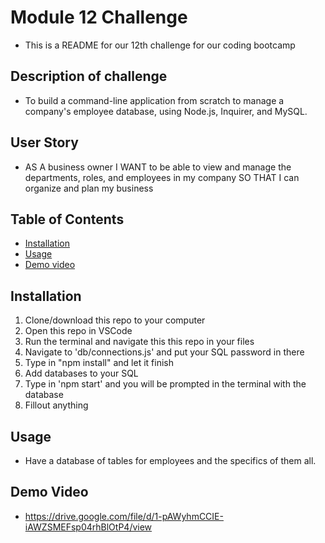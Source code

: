 # Module 12 Challenge
- This is a README for our 12th challenge for our coding bootcamp
## Description of challenge 
- To build a command-line application from scratch to manage a company's employee database, using Node.js, Inquirer, and MySQL.
## User Story
- AS A business owner
I WANT to be able to view and manage the departments, roles, and employees in my company
SO THAT I can organize and plan my business
## Table of Contents
* [Installation](#installation)
* [Usage](#usage)
* [Demo video](#Demo-video)
## Installation
1. Clone/download this repo to your computer
2. Open this repo in VSCode
3. Run the terminal and navigate this this repo in your files 
4. Navigate to 'db/connections.js' and put your SQL password in there
5. Type in "npm install" and let it finish 
6. Add databases to your SQL 
7. Type in 'npm start' and you will be prompted in the terminal with the database
8. Fillout anything
## Usage
- Have a database of tables for employees and the specifics of them all.
## Demo Video
- https://drive.google.com/file/d/1-pAWyhmCCIE-iAWZSMEFsp04rhBlOtP4/view

